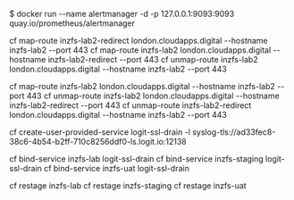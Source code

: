 $ docker run --name alertmanager -d -p 127.0.0.1:9093:9093 quay.io/prometheus/alertmanager



cf map-route inzfs-lab2-redirect london.cloudapps.digital --hostname inzfs-lab2 --port 443
cf map-route inzfs-lab2 london.cloudapps.digital --hostname inzfs-lab2-redirect --port 443
cf unmap-route inzfs-lab2 london.cloudapps.digital --hostname inzfs-lab2 --port 443

cf map-route inzfs-lab2 london.cloudapps.digital --hostname inzfs-lab2 --port 443
cf unmap-route inzfs-lab2 london.cloudapps.digital --hostname inzfs-lab2-redirect --port 443
cf unmap-route inzfs-lab2-redirect london.cloudapps.digital --hostname inzfs-lab2 --port 443

cf create-user-provided-service logit-ssl-drain -l syslog-tls://ad33fec8-38c6-4b54-b2ff-710c8256ddf0-ls.logit.io:12138

cf bind-service inzfs-lab logit-ssl-drain
cf bind-service inzfs-staging logit-ssl-drain
cf bind-service inzfs-uat logit-ssl-drain

cf restage inzfs-lab
cf restage inzfs-staging
cf restage inzfs-uat

